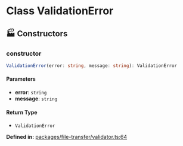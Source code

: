 # Class ValidationError

## 🏭 Constructors

### constructor

```ts
ValidationError(error: string, message: string): ValidationError
```
#### Parameters

- **error**: `string`
- **message**: `string`
#### Return Type

- `ValidationError`

<p style="font-size: 14px; color: var(--vp-c-text-2)">
<strong>Defined in:</strong> <a href="https://github.com/voxelum/minecraft-launcher-core-node/blob/master/packages/file-transfer/validator.ts#L64" target="_blank" rel="noreferrer">packages/file-transfer/validator.ts:64</a>
</p>


